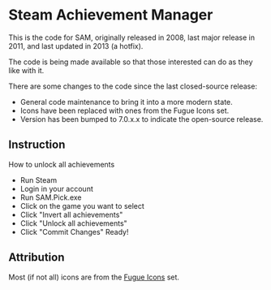 # Steam Achievement Manager

This is the code for SAM, originally released in 2008, last major release in 2011, and last updated in 2013 (a hotfix).

The code is being made available so that those interested can do as they like with it.

There are some changes to the code since the last closed-source release:
- General code maintenance to bring it into a more modern state.
- Icons have been replaced with ones from the Fugue Icons set.
- Version has been bumped to 7.0.x.x to indicate the open-source release.

## Instruction

How to unlock all achievements
  - Run Steam
  - Login in your account
  - Run SAM.Pick.exe
  - Click on the game you want to select
  - Click "Invert all achievements"
  - Click "Unlock all achievements"
  - Click "Commit Changes"
  Ready!

## Attribution

Most (if not all) icons are from the [Fugue Icons](http://p.yusukekamiyamane.com/) set.
